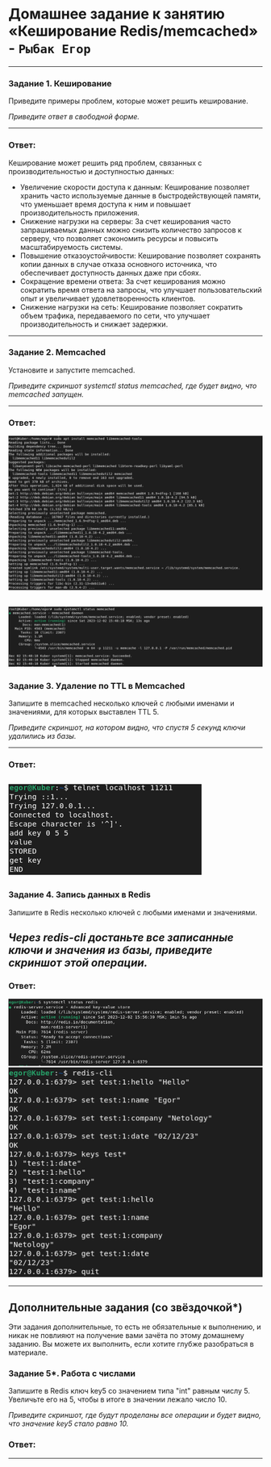 # Домашнее задание к занятию «Кеширование Redis/memcached» - `Рыбак Егор`




---

### Задание 1. Кеширование 

Приведите примеры проблем, которые может решить кеширование. 

*Приведите ответ в свободной форме.*

---
### Ответ:
Кеширование может решить ряд проблем, связанных с производительностью и доступностью данных:

- Увеличение скорости доступа к данным: Кеширование позволяет хранить часто используемые данные в быстродействующей памяти, что уменьшает время доступа к ним и повышает производительность приложения.
- Снижение нагрузки на серверы: За счет кеширования часто запрашиваемых данных можно снизить количество запросов к серверу, что позволяет сэкономить ресурсы и повысить масштабируемость системы.
- Повышение отказоустойчивости: Кеширование позволяет сохранять копии данных в случае отказа основного источника, что обеспечивает доступность данных даже при сбоях.
- Сокращение времени ответа: За счет кеширования можно сократить время ответа на запросы, что улучшает пользовательский опыт и увеличивает удовлетворенность клиентов.
- Снижение нагрузки на сеть: Кеширование позволяет сократить объем трафика, передаваемого по сети, что улучшает производительность и снижает задержки.

---

### Задание 2. Memcached

Установите и запустите memcached.

*Приведите скриншот systemctl status memcached, где будет видно, что memcached запущен.*

---
### Ответ:
![memcashed](https://github.com/RybakEgor/11_02_Redis-memcached/blob/main/img/memcashed.png)

![memcashed_service](https://github.com/RybakEgor/11_02_Redis-memcached/blob/main/img/memcashed_service.png)
---

### Задание 3. Удаление по TTL в Memcached

Запишите в memcached несколько ключей с любыми именами и значениями, для которых выставлен TTL 5. 

*Приведите скриншот, на котором видно, что спустя 5 секунд ключи удалились из базы.*

---
### Ответ:
![memcashed_keys](https://github.com/RybakEgor/11_02_Redis-memcached/blob/main/img/memcashed_keys.png)
---

### Задание 4. Запись данных в Redis

Запишите в Redis несколько ключей с любыми именами и значениями. 

*Через redis-cli достаньте все записанные ключи и значения из базы, приведите скриншот этой операции.*
---
### Ответ:
![redis_service](https://github.com/RybakEgor/11_02_Redis-memcached/blob/main/img/redis_service.png)
![redis_keys](https://github.com/RybakEgor/11_02_Redis-memcached/blob/main/img/redis_keys.png)

---

## Дополнительные задания (со звёздочкой*)
Эти задания дополнительные, то есть не обязательные к выполнению, и никак не повлияют на получение вами зачёта по этому домашнему заданию. Вы можете их выполнить, если хотите глубже разобраться в материале.

### Задание 5*. Работа с числами 

Запишите в Redis ключ key5 со значением типа "int" равным числу 5. Увеличьте его на 5, чтобы в итоге в значении лежало число 10.  

*Приведите скриншот, где будут проделаны все операции и будет видно, что значение key5 стало равно 10.*
### Ответ:

---

